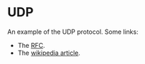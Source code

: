 
# UDP

An example of the UDP protocol. Some links:

- The [RFC](http://www.ietf.org/rfc/rfc768.txt).
- The [wikipedia article](http://en.wikipedia.org/wiki/User_Datagram_Protocol).

